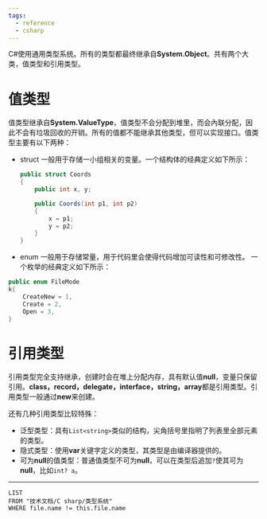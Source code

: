 ```yaml
---
tags:
  - reference
  - csharp
---
```

C#使用通用类型系统。所有的类型都最终继承自**System.Object**。共有两个大类，值类型和引用类型。

# 值类型

值类型继承自**System.ValueType**，值类型不会分配到堆里，而会內联分配，因此不会有垃圾回收的开销。所有的值都不能继承其他类型，但可以实现接口。值类型主要有以下两种：

- struct
	一般用于存储一小组相关的变量。一个结构体的经典定义如下所示：

	```csharp
	public struct Coords
	{
		public int x, y;
	
		public Coords(int p1, int p2)
		{
			x = p1;
			y = p2;
		}
	}
	```

- enum
一般用于存储常量，用于代码里会使得代码增加可读性和可修改性。 一个枚举的经典定义如下所示：

```csharp
public enum FileMode
k{
	CreateNew = 1,
	Create = 2,
	Open = 3,
}
```


# 引用类型

引用类型完全支持继承，创建时会在堆上分配内存，具有默认值**null**，变量只保留引用。**class，record，delegate，interface，string，array**都是引用类型。引用类型一般通过**new**来创建。

还有几种引用类型比较特殊：
- 泛型类型：具有`List<string>`类似的结构，尖角括号里指明了列表里全部元素的类型。
- 隐式类型：使用**var**关键字定义的类型，其类型是由编译器提供的。
- 可为**null**的值类型：普通值类型不可为**null**，可以在类型后追加`?`使其可为**null**，比如`int? a`。

---

```dataview
LIST
FROM "技术文档/C sharp/类型系统"
WHERE file.name != this.file.name
```